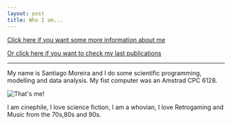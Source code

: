 ```yaml
---
layout: post
title: Who I am...
---
```


[Click here if you want some more information about me](https://mohr-sm.github.io/about/ "About me")

[Or click here if you want to check my last publications](https://mohr-sm.github.io/publications/ "Publications")

-----------------------------------------------------------------------------------

My name is Santiago Moreira and I do some scientific programming, modelling and data analysis.
My fist computer was an Amstrad CPC 6128.


![That's me!](https://avatars3.githubusercontent.com/u/6890978?v=3&s=460)

I am cinephile, I love science fiction, I am a whovian, I love Retrogaming and Music from the 70s,80s and 90s.  
